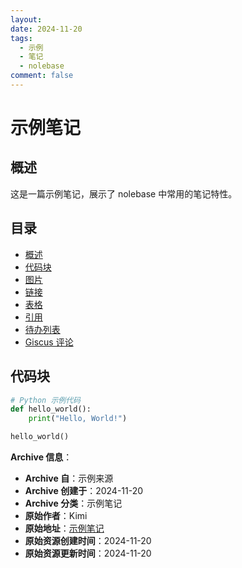 ```yaml
---
layout: 
date: 2024-11-20
tags:
  - 示例
  - 笔记
  - nolebase
comment: false
---
```


# 示例笔记

## 概述
这是一篇示例笔记，展示了 nolebase 中常用的笔记特性。

## 目录
- [概述](#概述)
- [代码块](#代码块)
- [图片](#图片)
- [链接](#链接)
- [表格](#表格)
- [引用](#引用)
- [待办列表](#待办列表)
- [Giscus 评论](#giscus-评论)

## 代码块
```python
# Python 示例代码
def hello_world():
    print("Hello, World!")

hello_world()
```

**Archive 信息**：

- **Archive 自**：示例来源
- **Archive 创建于**：2024-11-20
- **Archive 分类**：示例笔记
- **原始作者**：Kimi
- **原始地址**：[示例笔记](https://example.com/)
- **原始资源创建时间**：2024-11-20
- **原始资源更新时间**：2024-11-20